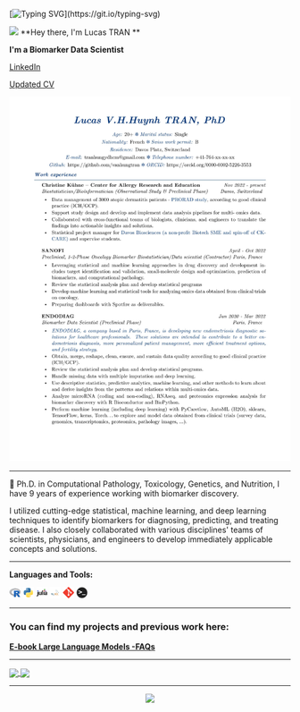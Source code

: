 
[![Typing SVG](https://readme-typing-svg.herokuapp.com?font=Courier+new&color=%23808080&size=40&width=800&duration=6969&lines=Welcome+to+my+profile!)](https://git.io/typing-svg)

<img src="https://raw.githubusercontent.com/iampavangandhi/iampavangandhi/master/gifs/Hi.gif" width="30px"> **Hey there, I'm Lucas TRAN **


 **I'm a Biomarker Data Scientist** 

[LinkedIn](https://www.linkedin.com/in/lucas-t-b9836283/)


[Updated CV](https://github.com/vanhungtran/vanhungtran/blob/main/CVLucTRAN_01.pdf)


<img src="https://github.com/vanhungtran/vanhungtran/blob/main/CVLucTRAN_01-images-0.jpg">




---
🚀 Ph.D. in Computational Pathology, Toxicology, Genetics, and Nutrition, I have 9 years of experience working with biomarker discovery.

I utilized cutting-edge statistical, machine learning, and deep learning techniques to identify biomarkers for diagnosing, predicting, and treating disease. I also closely collaborated with various disciplines' teams of scientists, physicians, and engineers to develop immediately applicable concepts and solutions.


---
**Languages and Tools:**

<code><img height="20" src="https://raw.githubusercontent.com/github/explore/80688e429a7d4ef2fca1e82350fe8e3517d3494d/topics/r/r.png"></code>
<code><img height="20" src="https://raw.githubusercontent.com/github/explore/80688e429a7d4ef2fca1e82350fe8e3517d3494d/topics/python/python.png"></code>
<code><img height="20" src="https://raw.githubusercontent.com/github/explore/80688e429a7d4ef2fca1e82350fe8e3517d3494d/topics/julia/julia.png"></code>
<code><img height="20" src="https://raw.githubusercontent.com/github/explore/80688e429a7d4ef2fca1e82350fe8e3517d3494d/topics/mysql/mysql.png"></code>
<code><img height="20" src="https://raw.githubusercontent.com/github/explore/80688e429a7d4ef2fca1e82350fe8e3517d3494d/topics/git/git.png"></code>
<code><img height="20" src="https://raw.githubusercontent.com/github/explore/80688e429a7d4ef2fca1e82350fe8e3517d3494d/topics/terminal/terminal.png"></code>



---
### You can find my projects and previous work here:
[**E-book Large Language Models -FAQs**](https://bookdown.org/tranhungydhcm/mybook/)





---
<a href="https://github.com/vanhungtran/github-readme-stats">
  <img height=200 align="center" src="https://github-readme-stats.vercel.app/api?username=vanhungtran&show_icons=true&theme=radical" />
</a>
<a href="https://github.com/vanhungtran/github-readme-stats">
  <img height=200 align="center" src="https://github-readme-stats.vercel.app/api/top-langs/?username=vanhungtran&hide_progress=False" />
</a>

------------
  <div align="center">
        <a href="https://git.io/streak-stats" >
            <img src="https://streak-stats.demolab.com/?user=vanhungtran&theme=dark"  />
        </a>
    </div>

